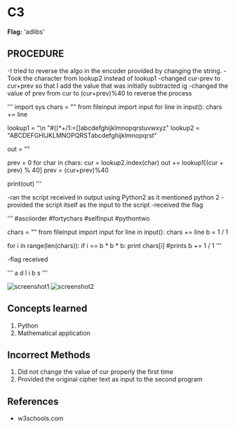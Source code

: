 # C3
**Flag:** 'adlibs'

## PROCEDURE
-I tried to reverse the algo in the encoder provided by changing the string.
-Took the character from lookup2 instead of lookup1
-changed cur-prev to cur+prev so that I add the value that was initially subtracted ig
-changed the value of prev from cur to (cur+prev)%40 to reverse the process 

'''
import sys
chars = ""
from fileinput import input
for line in input():
  chars += line

lookup1 = "\n \"#()*+/1:=[]abcdefghijklmnopqrstuvwxyz"
lookup2 = "ABCDEFGHIJKLMNOPQRSTabcdefghijklmnopqrst"


out = ""

prev = 0
for char in chars:
  cur = lookup2.index(char)
  out += lookup1[(cur + prev) % 40]
  prev = (cur+prev)%40

print(out)
'''

-ran the script received in output using Python2 as it mentioned python 2
-provided the script itself as the input to the script
-received the flag

'''
#asciiorder
#fortychars
#selfinput
#pythontwo

chars = ""
from fileinput import input
for line in input():
    chars += line
b = 1 / 1

for i in range(len(chars)):
    if i == b * b * b:
        print chars[i] #prints
        b += 1 / 1
'''

-flag received

'''
a
d
l
i
b
s
'''

![screenshot1]("C:\Users\anant\OneDrive\Desktop\Anant\Cryptonite\C3SS1.png")
![screenshot2]("C:\Users\anant\OneDrive\Desktop\Anant\Cryptonite\C3SS2.png")

## Concepts learned
1. Python
2. Mathematical application

## Incorrect Methods
1. Did not change the value of cur properly the first time
2. Provided the original cipher text as input to the second program

## References
- w3schools.com
